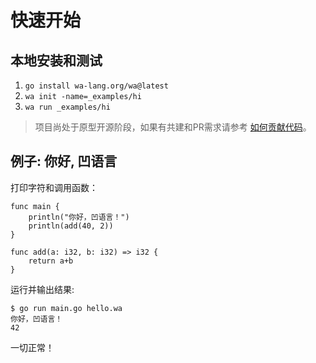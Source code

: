 # 快速开始

## 本地安装和测试

1. `go install wa-lang.org/wa@latest`
2. `wa init -name=_examples/hi`
3. `wa run _examples/hi`

> 项目尚处于原型开源阶段，如果有共建和PR需求请参考 [如何贡献代码](/community/contribute)。

## 例子: 你好, 凹语言

打印字符和调用函数：

```wa
func main {
	println("你好，凹语言！")
	println(add(40, 2))
}

func add(a: i32, b: i32) => i32 {
	return a+b
}
```

运行并输出结果:

```
$ go run main.go hello.wa 
你好，凹语言！
42
```

一切正常！
